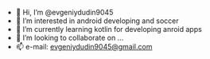 - 👋 Hi, I’m @evgeniydudin9045
- 👀 I’m interested in android developing and soccer
- 🌱 I’m currently learning kotlin for developing anroid apps
- 💞️ I’m looking to collaborate on ...
- 📫 e-mail: evgeniydudin9045@gmail.com

<!---
evgeniydudin9045/evgeniydudin9045 is a ✨ special ✨ repository because its `README.md` (this file) appears on your GitHub profile.
You can click the Preview link to take a look at your changes.
--->

